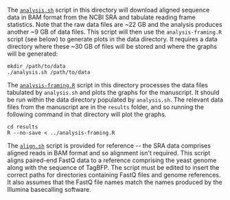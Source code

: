 The [`analysis.sh`](analysis.sh) script in this directory will
download aligned sequence data in BAM format from the NCBI SRA and
tabulate reading frame statistics. Note that the raw data files are
~22 GB and the analysis produces another ~9 GB of data files. This
script will then use the `analysis-framing.R` script (see below) to
generate plots in the data directory. It requires a data directory
where these ~30 GB of files will be stored and where the graphs will
be generated:
```
mkdir /path/to/data
./analysis.sh /path/to/data
```

The [`analysis-framing.R`](analysis-framing.R) script in this
directory processes the data files tabulated by `analysis.sh` and
plots the graphs for the manuscript. It should be run within the data
directory populated by `analysis.sh`. The relevant data files from the
manuscript are in the `results` folder, and so running the following
command in that directory will plot the graphs.
```
cd results
R --no-save < ../analysis-framing.R
```

The [`align.sh`](align.sh) script is provided for reference -- the SRA
data comprises aligned reads in BAM format and so alignment isn't
required. This script aligns paired-end FastQ data to a reference
comprising the yeast genome along with the sequence of TagBFP. The
script must be edited to insert the correct paths for directories
containing FastQ files and genome references. It also assumes that the
FastQ file names match the names produced by the Illumina basecalling
software.
